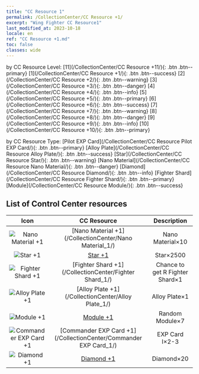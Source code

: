```yaml
---
title: "CC Resource 1"
permalink: /CollectionCenter/CC Resource +1/
excerpt: "Wing Fighter CC Resource1"
last_modified_at: 2023-10-18
locale: en
ref: "CC Resource +1.md"
toc: false
classes: wide
---
```


  by CC Resource Level:  [11](/CollectionCenter/CC Resource +11/){: .btn .btn--primary}   [1](/CollectionCenter/CC Resource +1/){: .btn .btn--success}   [2](/CollectionCenter/CC Resource +2/){: .btn .btn--warning}   [3](/CollectionCenter/CC Resource +3/){: .btn .btn--danger}   [4](/CollectionCenter/CC Resource +4/){: .btn .btn--info}   [5](/CollectionCenter/CC Resource +5/){: .btn .btn--primary}   [6](/CollectionCenter/CC Resource +6/){: .btn .btn--success}   [7](/CollectionCenter/CC Resource +7/){: .btn .btn--warning}   [8](/CollectionCenter/CC Resource +8/){: .btn .btn--danger}   [9](/CollectionCenter/CC Resource +9/){: .btn .btn--info}   [10](/CollectionCenter/CC Resource +10/){: .btn .btn--primary} 

  by CC Resource Type:  [Pilot EXP Card](/CollectionCenter/CC Resource Pilot EXP Card/){: .btn .btn--primary}   [Alloy Plate](/CollectionCenter/CC Resource Alloy Plate/){: .btn .btn--success}   [Star](/CollectionCenter/CC Resource Star/){: .btn .btn--warning}   [Nano Material](/CollectionCenter/CC Resource Nano Material/){: .btn .btn--danger}   [Diamond](/CollectionCenter/CC Resource Diamond/){: .btn .btn--info}   [Fighter Shard](/CollectionCenter/CC Resource Fighter Shard/){: .btn .btn--primary}   [Module](/CollectionCenter/CC Resource Module/){: .btn .btn--success} 

## List of Control Center resources

  |   Icon |      CC Resource        |   Description   |
  |:------:|:---------------:|:---------------:|
  | ![Nano Material +1](/images/cc/CC_Nano_Material_1_p.png) | [Nano Material +1](/CollectionCenter/Nano Material_1/) | Nano Material×10 |
  | ![Star +1](/images/cc/CC_Star_1_p.png) | [Star +1](/CollectionCenter/Star_1/) | Star×2500 |
  | ![Fighter Shard +1](/images/cc/CC_Fighter_Shard_1_p.png) | [Fighter Shard +1](/CollectionCenter/Fighter Shard_1/) | Chance to get R Fighter Shard×1 |
  | ![Alloy Plate +1](/images/cc/CC_Alloy_Plate_1_p.png) | [Alloy Plate +1](/CollectionCenter/Alloy Plate_1/) | Alloy Plate×1 |
  | ![Module +1](/images/cc/CC_Module_1_p.png) | [Module +1](/CollectionCenter/Module_1/) | Random Module×7 |
  | ![Commander EXP Card +1](/images/cc/CC_Pilot_EXP_Card_1_p.png) | [Commander EXP Card +1](/CollectionCenter/Commander EXP Card_1/) | EXP Card I×2-3 |
  | ![Diamond +1](/images/cc/CC_Diamond_1_p.png) | [Diamond +1](/CollectionCenter/Diamond_1/) | Diamond×20 |
